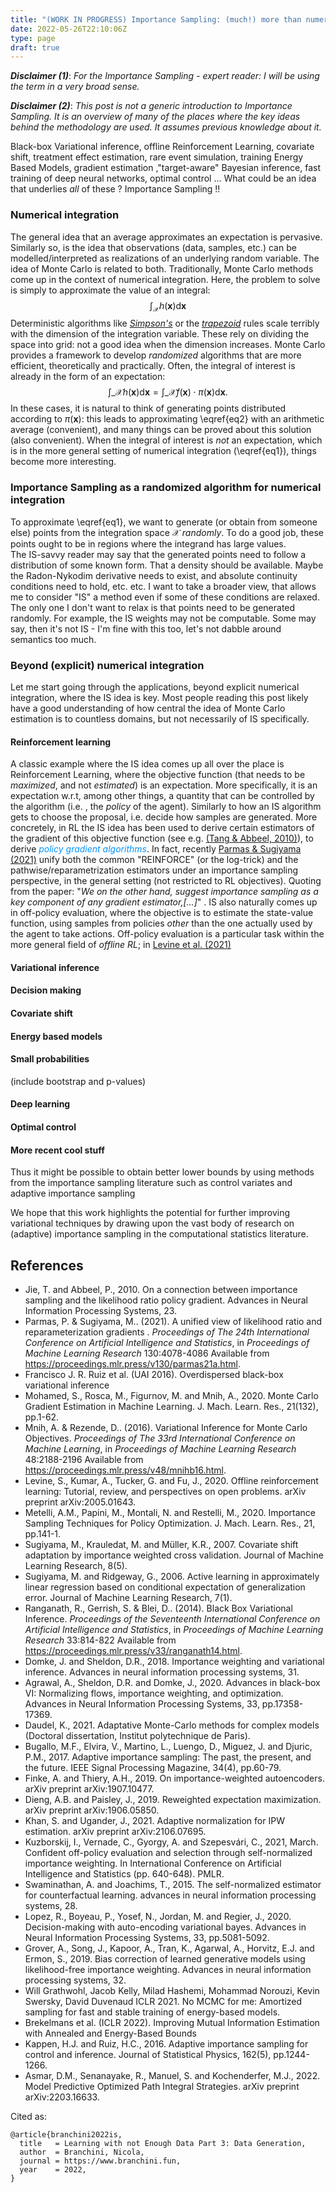```yaml
---
title: "(WORK IN PROGRESS) Importance Sampling: (much!) more than numerical integration"
date: 2022-05-26T22:10:06Z
type: page
draft: true
---
```

***Disclaimer (1)***: *For the Importance Sampling - expert reader: I will be using the term in a very broad sense.*

***Disclaimer (2)***: *This post is not a generic introduction to Importance Sampling. It is an overview of many of the places where the key ideas behind the methodology are used. It assumes previous knowledge about it.*

Black-box Variational inference, offline Reinforcement Learning, covariate shift, treatment effect estimation, rare event simulation, training Energy Based Models, gradient estimation ,"target-aware" Bayesian inference, fast training of deep neural networks, optimal control …
What could be an idea that underlies *all* of these ?
Importance Sampling !!


### Numerical integration
The general idea that an average approximates an expectation is pervasive. Similarly so, is the idea that observations (data, samples, etc.) can be modelled/interpreted as realizations of an underlying random variable. The idea of Monte Carlo is related to both.
Traditionally, Monte Carlo methods come up in the context of numerical integration. Here, the problem to solve is simply to approximate the value of an integral:
$$
\int_{\mathcal{X}} h(\mathbf{x}) \mathrm{d}\mathbf{x}
\tag{1}\label{eq1}
$$
  Deterministic algorithms like *[Simpson's](https://en.wikipedia.org/wiki/Simpson%27s_rule)* or the *[trapezoid](https://en.wikipedia.org/wiki/Trapezoidal_rule)* rules scale terribly with the dimension of the integration variable. These rely on dividing the space into grid: not a good idea when the dimension increases.
 Monte Carlo provides a framework to develop *randomized* algorithms that are more efficient, theoretically and practically. Often, the integral of interest is already in the form of an expectation:
 $$
 \int\_{\mathcal{X}} h(\mathbf{x}) \mathrm{d}\mathbf{x} = \int\_{\mathcal{X}} f(\mathbf{x}) \cdot \pi(\mathbf{x}) \mathrm{d}\mathbf{x} .
 \tag{2}\label{eq2}
 $$
In these cases, it is natural to think of generating points distributed according to $\pi(\mathbf{x})$: this leads to approximating \eqref{eq2} with an arithmetic average (convenient), and many things can be proved about this solution (also convenient). When the integral of interest is *not* an expectation, which is in the more general setting of numerical integration (\eqref{eq1}), things become more interesting.

### Importance Sampling as a randomized algorithm for numerical integration
 To approximate \eqref{eq1}, we want to generate (or obtain from someone else) points from the integration space $\mathcal{X}$ *randomly*. To do a good job, these points ought to be in regions where the integrand has large values.  
The IS-savvy reader may say that the generated points need to follow a distribution of some known form. That a density should be available. Maybe the Radon-Nykodim derivative needs to exist, and absolute continuity conditions need to hold, etc. etc. I want to take a broader view, that allows me to consider "IS" a method even if some of these conditions are relaxed. The only one I don't want to relax is that points need to be generated randomly. For example, the IS weights may not be computable. Some may say, then it's not IS - I'm fine with this too, let's not dabble around semantics too much.   

### Beyond (explicit) numerical integration

Let me start going through the applications, beyond explicit numerical integration, where the IS idea is key. Most people reading this post likely have a good understanding of how central the idea of Monte Carlo estimation is to countless domains, but not necessarily of IS specifically.

#### Reinforcement learning

A classic example where the IS idea comes up all over the place is Reinforcement Learning, where the objective function (that needs to be *maximized*, and not *estimated*) is an expectation. More specifically, it is an expectation w.r.t, among other things, a quantity that can be controlled by the algorithm (i.e. , the *policy* of the agent). Similarly to how an IS algorithm gets to choose the proposal, i.e. decide how samples are generated. More concretely, in RL the IS idea has been used to derive certain estimators of the gradient of this objective function (see e.g. [(Tang \& Abbeel, 2010)](https://proceedings.neurips.cc/paper/2010/hash/35cf8659cfcb13224cbd47863a34fc58-Abstract.html)), to derive <span style="color:#0695FF"> *policy gradient algorithms*</span>. In fact, recently [Parmas \& Sugiyama (2021)](https://proceedings.mlr.press/v130/parmas21a) unify both the common "REINFORCE" (or the log-trick) and the pathwise/reparametrization estimators under an importance sampling perspective, in the general setting (not restricted to RL objectives). Quoting from the paper: "*We on the other
hand, suggest importance sampling as a key component
of any gradient estimator,[...]*"  .
IS also naturally comes up in off-policy evaluation, where the objective is to estimate the state-value function, using samples from policies *other* than the one actually used by the agent to take actions. Off-policy evaluation is a particular task within the more general field of *offline RL*; in [Levine et al. (2021)]()

#### Variational inference

#### Decision making

#### Covariate shift

#### Energy based models

#### Small probabilities
(include bootstrap and p-values)

#### Deep learning

#### Optimal control

#### More recent cool stuff

Thus it
might be possible to obtain better lower bounds by using
methods from the importance sampling literature such as
control variates and adaptive importance sampling

We hope that this work highlights the potential for further improving variational
techniques by drawing upon the vast body of research on (adaptive) importance
sampling in the computational statistics literature.


## References
- Jie, T. and Abbeel, P., 2010. On a connection between importance sampling and the likelihood ratio policy gradient. Advances in Neural Information Processing Systems, 23.
- Parmas, P. &amp; Sugiyama, M.. (2021).  A unified view of likelihood ratio and reparameterization gradients . <i>Proceedings of The 24th International Conference on Artificial Intelligence and Statistics</i>, in <i>Proceedings of Machine Learning Research</i> 130:4078-4086 Available from https://proceedings.mlr.press/v130/parmas21a.html.
- Francisco J. R. Ruiz et al. (UAI 2016). Overdispersed black-box variational inference
- Mohamed, S., Rosca, M., Figurnov, M. and Mnih, A., 2020. Monte Carlo Gradient Estimation in Machine Learning. J. Mach. Learn. Res., 21(132), pp.1-62.
- Mnih, A. &amp; Rezende, D.. (2016). Variational Inference for Monte Carlo Objectives. <i>Proceedings of The 33rd International Conference on Machine Learning</i>, in <i>Proceedings of Machine Learning Research</i> 48:2188-2196 Available from https://proceedings.mlr.press/v48/mnihb16.html.
- Levine, S., Kumar, A., Tucker, G. and Fu, J., 2020. Offline reinforcement learning: Tutorial, review, and perspectives on open problems. arXiv preprint arXiv:2005.01643.
- Metelli, A.M., Papini, M., Montali, N. and Restelli, M., 2020. Importance Sampling Techniques for Policy Optimization. J. Mach. Learn. Res., 21, pp.141-1.
- Sugiyama, M., Krauledat, M. and Müller, K.R., 2007. Covariate shift adaptation by importance weighted cross validation. Journal of Machine Learning Research, 8(5).
- Sugiyama, M. and Ridgeway, G., 2006. Active learning in approximately linear regression based on conditional expectation of generalization error. Journal of Machine Learning Research, 7(1).
- Ranganath, R., Gerrish, S. &amp; Blei, D.. (2014). Black Box Variational Inference. <i>Proceedings of the Seventeenth International Conference on Artificial Intelligence and Statistics</i>, in <i>Proceedings of Machine Learning Research</i> 33:814-822 Available from https://proceedings.mlr.press/v33/ranganath14.html.
- Domke, J. and Sheldon, D.R., 2018. Importance weighting and variational inference. Advances in neural information processing systems, 31.
- Agrawal, A., Sheldon, D.R. and Domke, J., 2020. Advances in black-box VI: Normalizing flows, importance weighting, and optimization. Advances in Neural Information Processing Systems, 33, pp.17358-17369.
- Daudel, K., 2021. Adaptative Monte-Carlo methods for complex models (Doctoral dissertation, Institut polytechnique de Paris).
- Bugallo, M.F., Elvira, V., Martino, L., Luengo, D., Miguez, J. and Djuric, P.M., 2017. Adaptive importance sampling: The past, the present, and the future. IEEE Signal Processing Magazine, 34(4), pp.60-79.
- Finke, A. and Thiery, A.H., 2019. On importance-weighted autoencoders. arXiv preprint arXiv:1907.10477.
- Dieng, A.B. and Paisley, J., 2019. Reweighted expectation maximization. arXiv preprint arXiv:1906.05850.
- Khan, S. and Ugander, J., 2021. Adaptive normalization for IPW estimation. arXiv preprint arXiv:2106.07695.
- Kuzborskij, I., Vernade, C., Gyorgy, A. and Szepesvári, C., 2021, March. Confident off-policy evaluation and selection through self-normalized importance weighting. In International Conference on Artificial Intelligence and Statistics (pp. 640-648). PMLR.
- Swaminathan, A. and Joachims, T., 2015. The self-normalized estimator for counterfactual learning. advances in neural information processing systems, 28.
- Lopez, R., Boyeau, P., Yosef, N., Jordan, M. and Regier, J., 2020. Decision-making with auto-encoding variational bayes. Advances in Neural Information Processing Systems, 33, pp.5081-5092.
- Grover, A., Song, J., Kapoor, A., Tran, K., Agarwal, A., Horvitz, E.J. and Ermon, S., 2019. Bias correction of learned generative models using likelihood-free importance weighting. Advances in neural information processing systems, 32.
- Will Grathwohl, Jacob Kelly, Milad Hashemi, Mohammad Norouzi, Kevin Swersky, David Duvenaud
ICLR 2021. No MCMC for me: Amortized sampling for fast and stable training of energy-based models.
- Brekelmans et al. (ICLR 2022). Improving Mutual Information Estimation with Annealed and Energy-Based Bounds
- Kappen, H.J. and Ruiz, H.C., 2016. Adaptive importance sampling for control and inference. Journal of Statistical Physics, 162(5), pp.1244-1266.
- Asmar, D.M., Senanayake, R., Manuel, S. and Kochenderfer, M.J., 2022. Model Predictive Optimized Path Integral Strategies. arXiv preprint arXiv:2203.16633.

<p>Cited as:</p>
<pre tabindex="0"><code>@article{branchini2022is,
  title   = Learning with not Enough Data Part 3: Data Generation,
  author  = Branchini, Nicola,
  journal = https://www.branchini.fun,
  year    = 2022,
}
